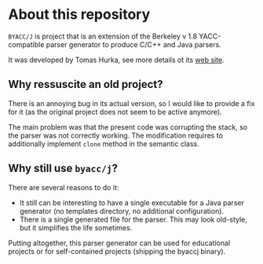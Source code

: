 # About this repository

`BYACC/J` is project that is an extension of the Berkeley v 1.8 YACC-compatible parser generator to produce C/C++ and Java parsers.

It was developed by Tomas Hurka, see more details ot its [web site](http://byaccj.sourceforge.net/).

## Why ressuscite an old project?

There is an annoying bug in its actual version, so I would like to provide a fix for it (as the original project does not seem to be active anymore).

The main problem was that the present code was corrupting the stack, so the parser was not correctly working. The modification requires to additionally implement `clone` method in the semantic class.

## Why still use `byacc/j`?

There are several reasons to do it:

- It still can be interesting to have a single executable for a Java parser generator (no templates directory, no additional configuration).
- There is a single generated file for the parser. This may look old-style, but it simplifies the life sometimes.

Putting altogether, this parser generator can be used for educational projects or for self-contained projects (shipping the byaccj binary). 